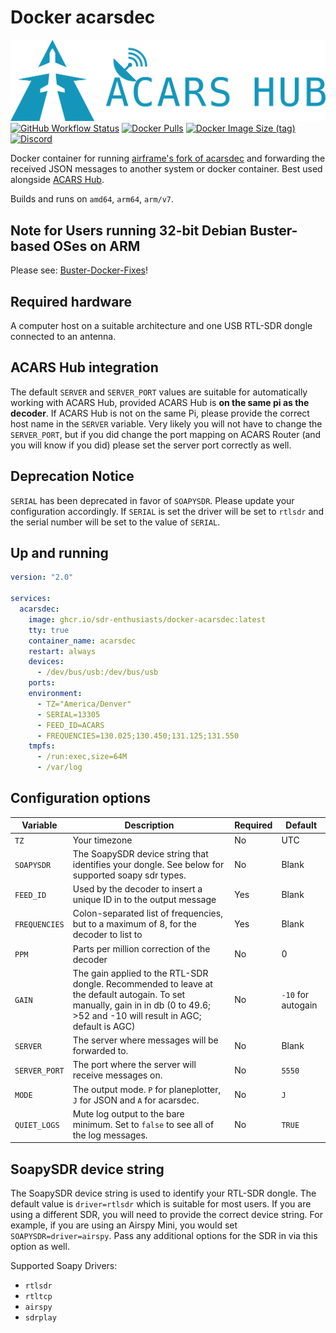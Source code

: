 # Docker acarsdec

![Banner](https://github.com/sdr-enthusiasts/docker-acarshub/blob/16ab3757986deb7c93c08f5c7e3752f54a19629c/Logo-Sources/ACARS%20Hub.png "banner")
[![GitHub Workflow Status](https://img.shields.io/github/workflow/status/fredclausen/docker-acarshub/Deploy%20to%20Docker%20Hub)](https://github.com/sdr-enthusiasts/docker-acarshub/actions?query=workflow%3A%22Deploy+to+Docker+Hub%22)
[![Docker Pulls](https://img.shields.io/docker/pulls/fredclausen/acarshub.svg)](https://hub.docker.com/r/fredclausen/acarshub)
[![Docker Image Size (tag)](https://img.shields.io/docker/image-size/fredclausen/acarshub/latest)](https://hub.docker.com/r/fredclausen/acarshub)
[![Discord](https://img.shields.io/discord/734090820684349521)](https://discord.gg/sTf9uYF)

Docker container for running [airframe's fork of acarsdec](https://github.com/airframesio/acarsdec) and forwarding the received JSON messages to another system or docker container. Best used alongside [ACARS Hub](https://github.com/fredclausen/acarshub).

Builds and runs on `amd64`, `arm64`, `arm/v7`.

## Note for Users running 32-bit Debian Buster-based OSes on ARM

Please see: [Buster-Docker-Fixes](https://github.com/fredclausen/Buster-Docker-Fixes)!

## Required hardware

A computer host on a suitable architecture and one USB RTL-SDR dongle connected to an antenna.

## ACARS Hub integration

The default `SERVER` and `SERVER_PORT` values are suitable for automatically working with ACARS Hub, provided ACARS Hub is **on the same pi as the decoder**. If ACARS Hub is not on the same Pi, please provide the correct host name in the `SERVER` variable. Very likely you will not have to change the `SERVER_PORT`, but if you did change the port mapping on ACARS Router (and you will know if you did) please set the server port correctly as well.

## Deprecation Notice

`SERIAL` has been deprecated in favor of `SOAPYSDR`. Please update your configuration accordingly. If `SERIAL` is set the driver will be set to `rtlsdr` and the serial number will be set to the value of `SERIAL`.

## Up and running

```yaml
version: "2.0"

services:
  acarsdec:
    image: ghcr.io/sdr-enthusiasts/docker-acarsdec:latest
    tty: true
    container_name: acarsdec
    restart: always
    devices:
      - /dev/bus/usb:/dev/bus/usb
    ports:
    environment:
      - TZ="America/Denver"
      - SERIAL=13305
      - FEED_ID=ACARS
      - FREQUENCIES=130.025;130.450;131.125;131.550
    tmpfs:
      - /run:exec,size=64M
      - /var/log
```

## Configuration options

| Variable      | Description                                                                                                                                                                      | Required | Default            |
| ------------- | -------------------------------------------------------------------------------------------------------------------------------------------------------------------------------- | -------- | ------------------ |
| `TZ`          | Your timezone                                                                                                                                                                    | No       | UTC                |
| `SOAPYSDR`    | The SoapySDR device string that identifies your dongle. See below for supported soapy sdr types.                                                                                 | No       | Blank              |
| `FEED_ID`     | Used by the decoder to insert a unique ID in to the output message                                                                                                               | Yes      | Blank              |
| `FREQUENCIES` | Colon-separated list of frequencies, but to a maximum of 8, for the decoder to list to                                                                                           | Yes      | Blank              |
| `PPM`         | Parts per million correction of the decoder                                                                                                                                      | No       | 0                  |
| `GAIN`        | The gain applied to the RTL-SDR dongle. Recommended to leave at the default autogain. To set manually, gain in in db (0 to 49.6; >52 and -10 will result in AGC; default is AGC) | No       | `-10` for autogain |
| `SERVER`      | The server where messages will be forwarded to.                                                                                                                                  | No       | Blank              |
| `SERVER_PORT` | The port where the server will receive messages on.                                                                                                                              | No       | `5550`             |
| `MODE`        | The output mode. `P` for planeplotter, `J` for JSON and `A` for acarsdec.                                                                                                        | No       | `J`                |
| `QUIET_LOGS`  | Mute log output to the bare minimum. Set to `false` to see all of the log messages.                                                                                              | No       | `TRUE`             |

## SoapySDR device string

The SoapySDR device string is used to identify your RTL-SDR dongle. The default value is `driver=rtlsdr` which is suitable for most users. If you are using a different SDR, you will need to provide the correct device string. For example, if you are using an Airspy Mini, you would set `SOAPYSDR=driver=airspy`. Pass any additional options for the SDR in via this option as well.

Supported Soapy Drivers:

- `rtlsdr`
- `rtltcp`
- `airspy`
- `sdrplay`
